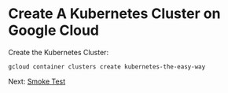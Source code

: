# Create A Kubernetes Cluster on Google Cloud

Create the Kubernetes Cluster:
```
gcloud container clusters create kubernetes-the-easy-way
```

Next: [Smoke Test](13-smoke-test.md)
